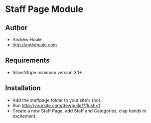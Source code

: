 Staff Page Module
==================

## Author
* Andrew Houle
* http://andyhoule.com

## Requirements
* SilverStripe minimum version 3.1+.

## Installation
* Add the staffpage folder to your site's root.
* Run http://yoursite.com/dev/build/?flush=1
* Create a new Staff Page, add Staff and Categories, clap hands in excitement.